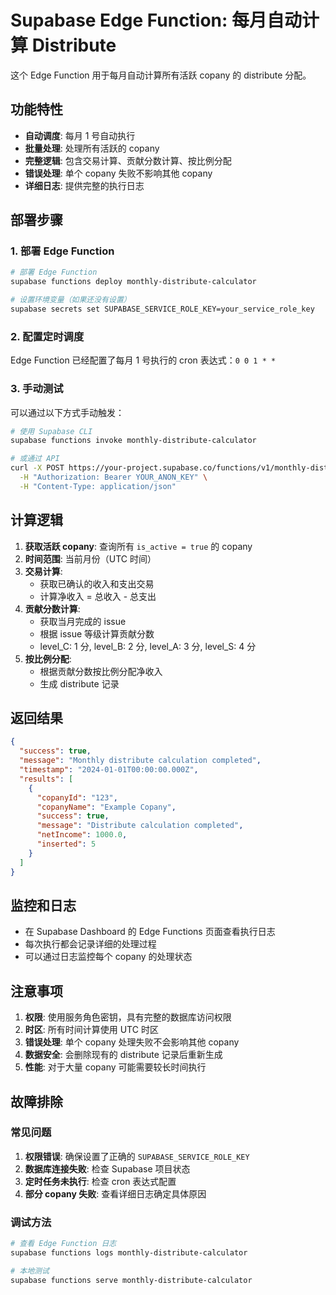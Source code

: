 # Supabase Edge Function: 每月自动计算 Distribute

这个 Edge Function 用于每月自动计算所有活跃 copany 的 distribute 分配。

## 功能特性

- **自动调度**: 每月 1 号自动执行
- **批量处理**: 处理所有活跃的 copany
- **完整逻辑**: 包含交易计算、贡献分数计算、按比例分配
- **错误处理**: 单个 copany 失败不影响其他 copany
- **详细日志**: 提供完整的执行日志

## 部署步骤

### 1. 部署 Edge Function

```bash
# 部署 Edge Function
supabase functions deploy monthly-distribute-calculator

# 设置环境变量（如果还没有设置）
supabase secrets set SUPABASE_SERVICE_ROLE_KEY=your_service_role_key
```

### 2. 配置定时调度

Edge Function 已经配置了每月 1 号执行的 cron 表达式：`0 0 1 * *`

### 3. 手动测试

可以通过以下方式手动触发：

```bash
# 使用 Supabase CLI
supabase functions invoke monthly-distribute-calculator

# 或通过 API
curl -X POST https://your-project.supabase.co/functions/v1/monthly-distribute-calculator \
  -H "Authorization: Bearer YOUR_ANON_KEY" \
  -H "Content-Type: application/json"
```

## 计算逻辑

1. **获取活跃 copany**: 查询所有 `is_active = true` 的 copany
2. **时间范围**: 当前月份（UTC 时间）
3. **交易计算**:
   - 获取已确认的收入和支出交易
   - 计算净收入 = 总收入 - 总支出
4. **贡献分数计算**:
   - 获取当月完成的 issue
   - 根据 issue 等级计算贡献分数
   - level_C: 1 分, level_B: 2 分, level_A: 3 分, level_S: 4 分
5. **按比例分配**:
   - 根据贡献分数按比例分配净收入
   - 生成 distribute 记录

## 返回结果

```json
{
  "success": true,
  "message": "Monthly distribute calculation completed",
  "timestamp": "2024-01-01T00:00:00.000Z",
  "results": [
    {
      "copanyId": "123",
      "copanyName": "Example Copany",
      "success": true,
      "message": "Distribute calculation completed",
      "netIncome": 1000.0,
      "inserted": 5
    }
  ]
}
```

## 监控和日志

- 在 Supabase Dashboard 的 Edge Functions 页面查看执行日志
- 每次执行都会记录详细的处理过程
- 可以通过日志监控每个 copany 的处理状态

## 注意事项

1. **权限**: 使用服务角色密钥，具有完整的数据库访问权限
2. **时区**: 所有时间计算使用 UTC 时区
3. **错误处理**: 单个 copany 处理失败不会影响其他 copany
4. **数据安全**: 会删除现有的 distribute 记录后重新生成
5. **性能**: 对于大量 copany 可能需要较长时间执行

## 故障排除

### 常见问题

1. **权限错误**: 确保设置了正确的 `SUPABASE_SERVICE_ROLE_KEY`
2. **数据库连接失败**: 检查 Supabase 项目状态
3. **定时任务未执行**: 检查 cron 表达式配置
4. **部分 copany 失败**: 查看详细日志确定具体原因

### 调试方法

```bash
# 查看 Edge Function 日志
supabase functions logs monthly-distribute-calculator

# 本地测试
supabase functions serve monthly-distribute-calculator
```
